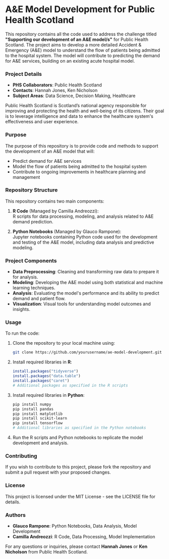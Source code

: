 # A&E Model Development for Public Health Scotland

This repository contains all the code used to address the challenge titled **"Supporting our development of an A&E model/s"** for Public Health Scotland. The project aims to develop a more detailed Accident & Emergency (A&E) model to understand the flow of patients being admitted to the hospital system. The model will contribute to predicting the demand for A&E services, building on an existing acute hospital model.

### Project Details
- **PHS Collaborators**: Public Health Scotland
- **Contacts**: Hannah Jones, Ken Nicholson
- **Subject Areas**: Data Science, Decision Making, Healthcare

Public Health Scotland is Scotland’s national agency responsible for improving and protecting the health and well-being of its citizens. Their goal is to leverage intelligence and data to enhance the healthcare system's effectiveness and user experience.

### Purpose
The purpose of this repository is to provide code and methods to support the development of an A&E model that will:
- Predict demand for A&E services
- Model the flow of patients being admitted to the hospital system
- Contribute to ongoing improvements in healthcare planning and management

### Repository Structure
This repository contains two main components:
1. **R Code** (Managed by Camilla Andreozzi):  
   R scripts for data processing, modeling, and analysis related to A&E demand prediction.
   
2. **Python Notebooks** (Managed by Glauco Rampone):  
   Jupyter notebooks containing Python code used for the development and testing of the A&E model, including data analysis and predictive modeling.

### Project Components
- **Data Preprocessing**: Cleaning and transforming raw data to prepare it for analysis.
- **Modeling**: Developing the A&E model using both statistical and machine learning techniques.
- **Analysis**: Evaluating the model's performance and its ability to predict demand and patient flow.
- **Visualization**: Visual tools for understanding model outcomes and insights.

### Usage
To run the code:
1. Clone the repository to your local machine using:
   ```bash
   git clone https://github.com/yourusername/ae-model-development.git
   ```

2. Install required libraries in **R**:
    ```R
    install.packages("tidyverse")
    install.packages("data.table")
    install.packages("caret")
    # Additional packages as specified in the R scripts
    ```

3. Install required libraries in **Python**:
    ```bash
    pip install numpy
    pip install pandas
    pip install matplotlib
    pip install scikit-learn
    pip install tensorflow
    # Additional libraries as specified in the Python notebooks
    ```

4. Run the R scripts and Python notebooks to replicate the model development and analysis.

### Contributing

If you wish to contribute to this project, please fork the repository and submit a pull request with your proposed changes.

### License

This project is licensed under the MIT License - see the LICENSE file for details.

### Authors

* **Glauco Rampone**: Python Notebooks, Data Analysis, Model Development
* **Camilla Andreozzi**: R Code, Data Processing, Model Implementation

For any questions or inquiries, please contact **Hannah Jones** or **Ken Nicholson** from Public Health Scotland.
